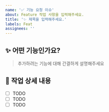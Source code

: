 ```yaml
---
name: '✅ 기능 요청 이슈'
about: Feature 작업 사항을 입력해주세요.
title: '✨ 제목을 입력해주세요.'
labels: Feat
assignees: ''
---
```


<!-- 요청에 맞는 이모지를 골라, 제목과 함께 달아주세요! -->
<!--
🎨	코드의 형식 / 구조를 개선 할 때
📰	새 파일을 만들 때
📝	사소한 코드 또는 언어를 변경할 때
🐎	성능을 향상시킬 때
📚	문서를 쓸 때
🐛	버그 reporting할 때, @FIXME 주석 태그 삽입
🚑	버그를 고칠 때
🔥	코드 또는 파일 제거할 때 , @CHANGED주석 태그와 함께
🚜	파일 구조를 변경할 때 . 🎨과 함께 사용
🔨	코드를 리팩토링 할 때
💄	UI / style 개선시
♿️	접근성을 향상시킬 때
🚧	WIP (진행중인 작업)에 커밋, @REVIEW주석 태그와 함께 사용
💎	New Release
🔖	버전 태그
✨	새로운 기능을 소개 할 때
⚡️	도입 할 때 이전 버전과 호환되지 않는 특징, @CHANGED주석 태그 사용
💡	새로운 아이디어, @IDEA주석 태그
🚀	배포 / 개발 작업 과 관련된 모든 것
-->

## :sparkles: 어떤 기능인가요?

> 추가하려는 기능에 대해 간결하게 설명해주세요

<!-- 추가하려는 기능에 대해 적어주세요. -->

## :memo: 작업 상세 내용

-   [ ] TODO
-   [ ] TODO
-   [ ] TODO
